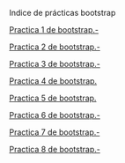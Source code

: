 Indice de prácticas bootstrap

<a href="https://lolyous.github.io/Practica1.html">Practica 1 de bootstrap.-</a>

<a href="https://lolyous.github.io/practica2.html">Practica 2 de bootstrap.-</a>

<a href="https://lolyous.github.io/practica3.html">Practica 3 de bootstrap.-</a>

<a href="https://lolyous.github.io/practica4.html">Practica 4 de bootstrap.</a>

<a href="https://lolyous.github.io/practica5.html">Practica 5 de bootstrap.</a>

<a href="https://lolyous.github.io/practica6.html">Practica 6 de bootstrap.-</a>

<a href="https://lolyous.github.io/practica7.html">Practica 7 de bootstrap.-</a>

<a href="https://lolyous.github.io/practica8.html">Practica 8 de bootstrap.-</a>

